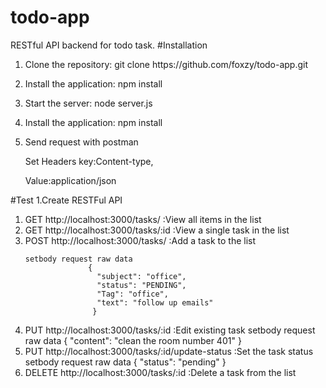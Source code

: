 # todo-app
RESTful API backend for todo task.
#Installation
<ol>
<li><p>Clone the repository: git clone https://github.com/foxzy/todo-app.git</p></li>
<li><p>Install the application: npm install</p></li>
<li><p>Start the server: node server.js</p></li>
<li><p>Install the application: npm install</p></li>
<li><p>Send request with postman </p>
     <p>Set Headers key:Content-type,</p>
     <p>Value:application/json</p>
</li>
</ol>
#Test
1.Create RESTFul API 
<ol>
<li>GET http://localhost:3000/tasks/        :View all items in the list</li>
<li>GET http://localhost:3000/tasks/:id     :View a single task in the list</li>
<li>POST http://localhost:3000/tasks/       :Add a task to the list

    setbody request raw data
                  {
                    "subject": "office",
                    "status": "PENDING",
                    "Tag": "office",
                    "text": "follow up emails"
                   }
     
</li>
<li>PUT http://localhost:3000/tasks/:id    :Edit existing task
    setbody request raw data
                   {
                    "content": "clean the room number 401"
                   }                              
 </li>
 <li>PUT http://localhost:3000/tasks/:id/update-status    :Set the task status
     setbody request raw data
                   {
                    "status": "pending"
                   }
 </li>
 <li>DELETE http://localhost:3000/tasks/:id        :Delete a task from the list</li>
</ol>






 